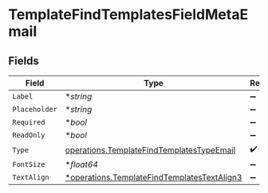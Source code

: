# TemplateFindTemplatesFieldMetaEmail


## Fields

| Field                                                                                                     | Type                                                                                                      | Required                                                                                                  | Description                                                                                               |
| --------------------------------------------------------------------------------------------------------- | --------------------------------------------------------------------------------------------------------- | --------------------------------------------------------------------------------------------------------- | --------------------------------------------------------------------------------------------------------- |
| `Label`                                                                                                   | **string*                                                                                                 | :heavy_minus_sign:                                                                                        | N/A                                                                                                       |
| `Placeholder`                                                                                             | **string*                                                                                                 | :heavy_minus_sign:                                                                                        | N/A                                                                                                       |
| `Required`                                                                                                | **bool*                                                                                                   | :heavy_minus_sign:                                                                                        | N/A                                                                                                       |
| `ReadOnly`                                                                                                | **bool*                                                                                                   | :heavy_minus_sign:                                                                                        | N/A                                                                                                       |
| `Type`                                                                                                    | [operations.TemplateFindTemplatesTypeEmail](../../models/operations/templatefindtemplatestypeemail.md)    | :heavy_check_mark:                                                                                        | N/A                                                                                                       |
| `FontSize`                                                                                                | **float64*                                                                                                | :heavy_minus_sign:                                                                                        | N/A                                                                                                       |
| `TextAlign`                                                                                               | [*operations.TemplateFindTemplatesTextAlign3](../../models/operations/templatefindtemplatestextalign3.md) | :heavy_minus_sign:                                                                                        | N/A                                                                                                       |